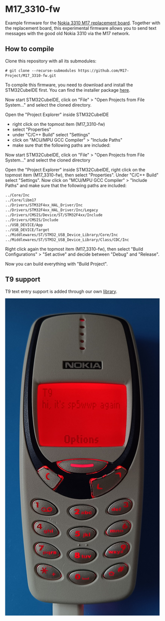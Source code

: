 # M17_3310-fw

Example firmware for the [Nokia 3310 M17 replacement board](https://github.com/M17-Project/M17_3310). Together with the replacement board, this experimental firmware allows you to send text messages with the good old Nokia 3310 via the M17 network. 

## How to compile

Clone this repository with all its submodules:

```
# git clone --recurse-submodules https://github.com/M17-Project/M17_3310-fw.git
```

To compile this firmware, you need to download and install the STM32CubeIDE first. You can find the installer package [here](https://www.st.com/en/development-tools/stm32cubeide.html#get-software).

Now start STM32CubeIDE, click on "File" > "Open Projects from File System..." and select the cloned directory.

Open the "Project Explorer" inside STM32CubeIDE
  * right click on the topmost item (M17_3310-fw)
  * select "Properties"
  * under "C/C++ Build" select "Settings"
  * click on "MCU/MPU GCC Compiler" > "Include Paths"
  * make sure that the following paths are included:

Now start STM32CubeIDE, click on "File" > "Open Projects from File System..." and select the cloned directory

Open the "Project Explorer" inside STM32CubeIDE, right click on the topmost item (M17_3310-fw), then select "Properties". Under "C/C++ Build" select "Settings". Now click on "MCU/MPU GCC Compiler" > "Include Paths" and make sure that the following paths are included:

```
../Core/Inc
../Core/libm17
../Drivers/STM32F4xx_HAL_Driver/Inc
../Drivers/STM32F4xx_HAL_Driver/Inc/Legacy
../Drivers/CMSIS/Device/ST/STM32F4xx/Include
../Drivers/CMSIS/Include
../USB_DEVICE/App
../USB_DEVICE/Target
../Middlewares/ST/STM32_USB_Device_Library/Core/Inc
../Middlewares/ST/STM32_USB_Device_Library/Class/CDC/Inc
```

Right click again the topmost item (M17_3310-fw), then select "Build Configurations" > "Set active" and decide between "Debug" and "Release".

Now you can build everything with "Build Project".

## T9 support
T9 text entry support is added through our own [library](https://github.com/M17-Project/M17_T9/tree/dev).

![T9 text entry example](./Img/3310.jpg)
